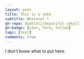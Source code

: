 ```yaml
---
layout: post
title: This is a joke
subtitle: Whatever ?
gh-repo: daattali/beautiful-jekyll
gh-badge: [star, fork, follow]
tags: [test]
comments: true
---
```


I don't know what to put here.